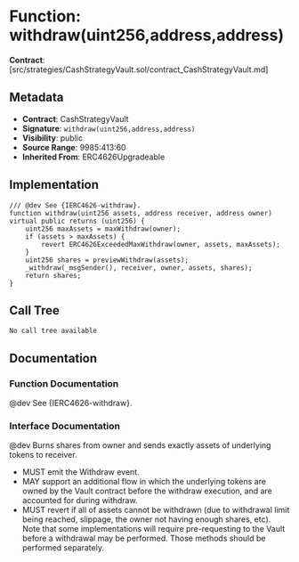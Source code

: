 # Function: withdraw(uint256,address,address)

**Contract**: [src/strategies/CashStrategyVault.sol/contract_CashStrategyVault.md]

## Metadata

- **Contract**: CashStrategyVault
- **Signature**: `withdraw(uint256,address,address)`
- **Visibility**: public
- **Source Range**: 9985:413:60
- **Inherited From**: ERC4626Upgradeable

## Implementation

```solidity
/// @dev See {IERC4626-withdraw}. 
function withdraw(uint256 assets, address receiver, address owner) virtual public returns (uint256) {
    uint256 maxAssets = maxWithdraw(owner);
    if (assets > maxAssets) {
        revert ERC4626ExceededMaxWithdraw(owner, assets, maxAssets);
    }
    uint256 shares = previewWithdraw(assets);
    _withdraw(_msgSender(), receiver, owner, assets, shares);
    return shares;
}
```

## Call Tree

```
No call tree available
```

## Documentation

### Function Documentation

@dev See {IERC4626-withdraw}. 

### Interface Documentation

 @dev Burns shares from owner and sends exactly assets of underlying tokens to receiver.
 - MUST emit the Withdraw event.
 - MAY support an additional flow in which the underlying tokens are owned by the Vault contract before the
   withdraw execution, and are accounted for during withdraw.
 - MUST revert if all of assets cannot be withdrawn (due to withdrawal limit being reached, slippage, the owner
   not having enough shares, etc).
 Note that some implementations will require pre-requesting to the Vault before a withdrawal may be performed.
 Those methods should be performed separately.
